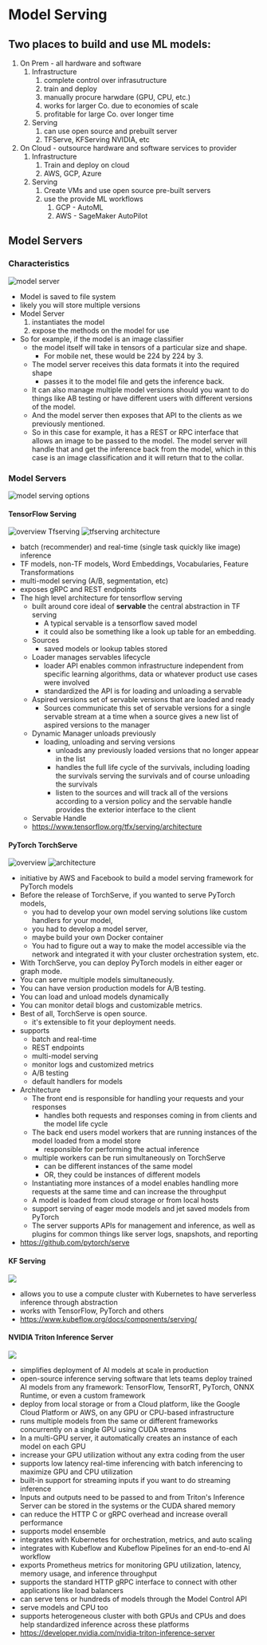 # Model Serving

## Two places to build and use ML models:
1. On Prem - all hardware and software
   1. Infrastructure
      1. complete control over infrasutructure
      2. train and deploy
      3. manually procure harwdare (GPU, CPU, etc.)
      4. works for larger Co. due to economies of scale
      5. profitable for large Co. over longer time
   2. Serving
      1. can use open source and prebuilt server
      2. TFServe, KFServing NVIDIA, etc
2. On Cloud - outsource hardware and software services to provider
   1. Infrastructure
      1. Train and deploy on cloud 
      2. AWS, GCP, Azure
   2. Serving
      1. Create VMs and use open source pre-built servers
      2. use the provide ML workflows
         1. GCP - AutoML
         2. AWS - SageMaker AutoPilot

## Model Servers

### Characteristics
![model server](model-server.png)
- Model is saved to file system
- likely you will store multiple versions
- Model Server 
  1. instantiates the model 
  2. expose the methods on the model for use
- So for example, if the model is an image classifier
  - the model itself will take in tensors of a particular size and shape. 
    - For mobile net, these would be 224 by 224 by 3. 
  - The model server receives this data formats it into the required shape
    - passes it to the model file and gets the inference back. 
  - It can also manage multiple model versions should you want to do things like AB testing or have different users with different versions of the model. 
  - And the model server then exposes that API to the clients as we previously mentioned. 
  - So in this case for example, it has a REST or RPC interface that allows an image to be passed to the model. The model server will handle that and get the inference back from the model, which in this case is an image classification and it will return that to the collar.

### Model Servers
![model serving options](model-server-options.png)
#### TensorFlow Serving
![overview Tfserving](TFServing1.png)
![tfserving architecture](TFServingArch.png)
- batch (recommender) and real-time (single task quickly like image) inference
- TF models, non-TF models, Word Embeddings, Vocabularies, Feature Transformations
- multi-model serving (A/B, segmentation, etc)
- exposes gRPC and REST endpoints
- The high level architecture for tensorflow serving
  - built around core ideal of **servable** the central abstraction in TF serving
    - A typical servable is a tensorflow saved model 
    - it could also be something like a look up table for an embedding.
  - Sources
    - saved models or lookup tables stored
  - Loader manages servables lifecycle
    - loader API enables common infrastructure independent from specific learning algorithms, data or whatever product use cases were involved
    - standardized the API is for loading and unloading a servable
  - Aspired versions set of servable versions that are loaded and ready
    - Sources communicate this set of servable versions for a single servable stream at a time when a source gives a new list of aspired versions to the manager
  - Dynamic Manager unloads previously 
    - loading, unloading and serving versions
      - unloads any previously loaded versions that no longer appear in the list
      - handles the full life cycle of the survivals, including loading the survivals serving the survivals and of course unloading the survivals
      - listen to the sources and will track all of the versions according to a version policy and the servable handle provides the exterior interface to the client
  - Servable Handle
  - https://www.tensorflow.org/tfx/serving/architecture

#### PyTorch TorchServe
![overview](pytorchserve.png)
![architecture](pytorchservearch.png)
- initiative by AWS and Facebook to build a model serving framework for PyTorch models
- Before the release of TorchServe, if you wanted to serve PyTorch models, 
  - you had to develop your own model serving solutions like custom handlers for your model, 
  - you had to develop a model server, 
  - maybe build your own Docker container
  - You had to figure out a way to make the model accessible via the network and integrated it with your cluster orchestration system, etc.
- With TorchServe, you can deploy PyTorch models in either eager or graph mode. 
- You can serve multiple models simultaneously. 
- You can have version production models for A/B testing. 
- You can load and unload models dynamically 
- You can monitor detail blogs and customizable metrics. 
- Best of all, TorchServe is open source. 
  -  it's extensible to fit your deployment needs.
- supports 
  - batch and real-time
  - REST endpoints
  - multi-model serving
  - monitor logs and customized metrics
  - A/B testing
  - default handlers for models
- Architecture
  - The front end is responsible for handling your requests and your responses
    - handles both requests and responses coming in from clients and the model life cycle
  - The back end users model workers that are running instances of the model loaded from a model store
    - responsible for performing the actual inference 
  - multiple workers can be run simultaneously on TorchServe
    - can be different instances of the same model 
    - OR, they could be instances of different models
  - Instantiating more instances of a model enables handling more requests at the same time and can increase the throughput
  - A model is loaded from cloud storage or from local hosts
  - support serving of eager mode models and jet saved models from PyTorch
  - The server supports APIs for management and inference, as well as plugins for common things like server logs, snapshots, and reporting
- https://github.com/pytorch/serve

#### KF Serving
![](kfserving.png)
- allows you to use a compute cluster with Kubernetes to have serverless inference through abstraction
- works with TensorFlow, PyTorch and others
- https://www.kubeflow.org/docs/components/serving/

#### NVIDIA Triton Inference Server
![](nvidia-triton.png)
- simplifies deployment of AI models at scale in production
- open-source inference serving software that lets teams deploy trained AI models from any framework: TensorFlow, TensorRT, PyTorch, ONNX Runtime, or even a custom framework
- deploy from local storage or from a Cloud platform, like the Google Cloud Platform or AWS, on any GPU or CPU-based infrastructure
- runs multiple models from the same or different frameworks concurrently on a single GPU using CUDA streams
- In a multi-GPU server, it automatically creates an instance of each model on each GPU
- increase your GPU utilization without any extra coding from the user
- supports low latency real-time inferencing with batch inferencing to maximize GPU and CPU utilization
- built-in support for streaming inputs if you want to do streaming inference
- Inputs and outputs need to be passed to and from Triton's Inference Server can be stored in the systems or the CUDA shared memory
- can reduce the HTTP C or gRPC overhead and increase overall performance
- supports model ensemble
- integrates with Kubernetes for orchestration, metrics, and auto scaling
- integrates with Kubeflow and Kubeflow Pipelines for an end-to-end AI workflow
- exports Prometheus metrics for monitoring GPU utilization, latency, memory usage, and inference throughput
- supports the standard HTTP gRPC interface to connect with other applications like load balancers
- can serve tens or hundreds of models through the Model Control API
- serve models and CPU too
- supports heterogeneous cluster with both GPUs and CPUs and does help standardized inference across these platforms
- https://developer.nvidia.com/nvidia-triton-inference-server